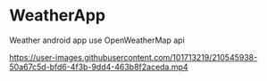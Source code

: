 # WeatherApp
Weather android app use OpenWeatherMap api




https://user-images.githubusercontent.com/101713219/210545938-50a67c5d-bfd6-4f3b-9dd4-463b8f2aceda.mp4

